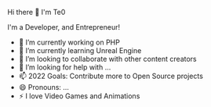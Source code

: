 Hi there 👋 I'm Te0

I'm a Developer, and Entrepreneur!

- 🔭 I’m currently working on PHP
- 🌱 I’m currently learning Unreal Engine
- 👯  I’m looking to collaborate with other content creators
- 🤔 I’m looking for help with ...
- 📫 2022 Goals: Contribute more to Open Source projects
- 😄 Pronouns: ...
- ⚡ I love Video Games and Animations
